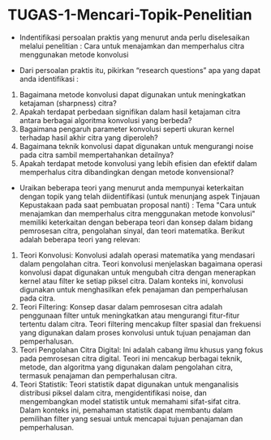 # TUGAS-1-Mencari-Topik-Penelitian

- Indentifikasi persoalan praktis yang menurut anda perlu diselesaikan melalui penelitian :
Cara untuk menajamkan dan memperhalus citra menggunakan metode konvolusi

- Dari persoalan praktis itu, pikirkan “research questions” apa yang dapat anda identifikasi :
1. Bagaimana metode konvolusi dapat digunakan untuk meningkatkan ketajaman (sharpness) citra?
2. Apakah terdapat perbedaan signifikan dalam hasil ketajaman citra antara berbagai algoritma konvolusi yang berbeda?
3. Bagaimana pengaruh parameter konvolusi seperti ukuran kernel terhadap hasil akhir citra yang diperoleh?
4. Bagaimana teknik konvolusi dapat digunakan untuk mengurangi noise pada citra sambil mempertahankan detailnya?
5. Apakah terdapat metode konvolusi yang lebih efisien dan efektif dalam memperhalus citra dibandingkan dengan metode konvensional?

- Uraikan beberapa teori yang menurut anda mempunyai keterkaitan dengan topik yang telah diidentifikasi (untuk menunjang aspek Tinjauan Kepustakaan pada saat pembuatan proposal nanti) :
Tema "Cara untuk menajamkan dan memperhalus citra menggunakan metode konvolusi" memiliki keterkaitan dengan beberapa teori dan konsep dalam bidang pemrosesan citra, pengolahan sinyal, dan teori matematika. Berikut adalah beberapa teori yang relevan:
1. Teori Konvolusi: Konvolusi adalah operasi matematika yang mendasari dalam pengolahan citra. Teori konvolusi menjelaskan bagaimana operasi konvolusi dapat digunakan untuk mengubah citra dengan menerapkan kernel atau filter ke setiap piksel citra. Dalam konteks ini, konvolusi digunakan untuk menghasilkan efek penajaman dan pemperhalusan pada citra.
2. Teori Filtering: Konsep dasar dalam pemrosesan citra adalah penggunaan filter untuk meningkatkan atau mengurangi fitur-fitur tertentu dalam citra. Teori filtering mencakup filter spasial dan frekuensi yang digunakan dalam proses konvolusi untuk tujuan penajaman dan pemperhalusan.
3. Teori Pengolahan Citra Digital: Ini adalah cabang ilmu khusus yang fokus pada pemrosesan citra digital. Teori ini mencakup berbagai teknik, metode, dan algoritma yang digunakan dalam pengolahan citra, termasuk penajaman dan pemperhalusan citra.
4. Teori Statistik: Teori statistik dapat digunakan untuk menganalisis distribusi piksel dalam citra, mengidentifikasi noise, dan mengembangkan model statistik untuk memahami sifat-sifat citra. Dalam konteks ini, pemahaman statistik dapat membantu dalam pemilihan filter yang sesuai untuk mencapai tujuan penajaman dan pemperhalusan.
